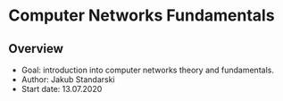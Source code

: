 # Computer Networks Fundamentals

## Overview
* Goal: introduction into computer networks theory and fundamentals.
* Author: Jakub Standarski
* Start date: 13.07.2020

